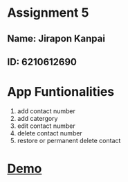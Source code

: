 # Assignment 5
## Name: Jirapon Kanpai
## ID: 6210612690

# App Funtionalities
1. add contact number
2. add catergory
3. edit contact number
4. delete contact number
5. restore or permanent delete contact

# [Demo](https://www.youtube.com/watch?v=flQetkkTfXg)
